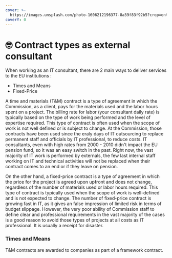 ```yaml
---
cover: >-
  https://images.unsplash.com/photo-1606212196377-8a39f83f92b5?crop=entropy&cs=tinysrgb&fm=jpg&ixid=MnwxOTcwMjR8MHwxfHNlYXJjaHw2fHxzY2h1bWFufGVufDB8fHx8MTY3MzAxOTI5Mg&ixlib=rb-4.0.3&q=80
coverY: 0
---
```


# 🤓 Contract types as external consultant

When working as an IT consultant, there are 2 main ways to deliver services to the EU institutions :&#x20;

* Times and Means
* Fixed-Price

A time and materials (T\&M) contract is a type of agreement in which the Commission, as a client, pays for the materials used and the labor hours spent on a project. The billing rate for labor (your consultant daily rate) is typically based on the type of work being performed and the level of expertise required. This type of contract is often used when the scope of work is not well defined or is subject to change. At the Commission, those contracts have been used since the eraly days of IT outsourcing to replace permanent staff and officials by IT professional, to reduce costs. IT consultants, even with high rates from 2000 - 2010 didn't impact the EU pension fund, so it was an easy switch in the past. Right now, the vast majority of IT work is performed by externals, the few last internal staff working on IT and technical activities will not be replaced when their contract comes to an end or if they leave on pension.

On the other hand, a fixed-price contract is a type of agreement in which the price for the project is agreed upon upfront and does not change, regardless of the number of materials used or labor hours required. This type of contract is typically used when the scope of work is well-defined and is not expected to change. The number of fixed-price contract is growing fast in IT, as it gives an false impression of limited risk in terms of budget slippage. However, the very poor ability of Commission staff to define clear and professional requirements in the vast majority of the cases is a good reason to avoid those types of projects at all costs as IT professional. It is usually a receipt for disaster.&#x20;

### Times and Means

T\&M contracts are awarded to companies as part of a framework contract.



